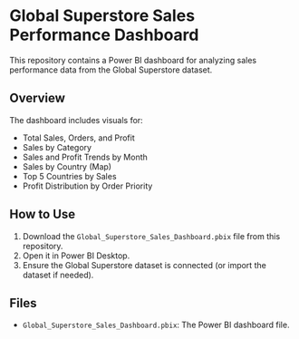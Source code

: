 

# Global Superstore Sales Performance Dashboard

This repository contains a Power BI dashboard for analyzing sales performance data from the Global Superstore dataset.

## Overview
The dashboard includes visuals for:
- Total Sales, Orders, and Profit
- Sales by Category
- Sales and Profit Trends by Month
- Sales by Country (Map)
- Top 5 Countries by Sales
- Profit Distribution by Order Priority

## How to Use
1. Download the `Global_Superstore_Sales_Dashboard.pbix` file from this repository.
2. Open it in Power BI Desktop.
3. Ensure the Global Superstore dataset is connected (or import the dataset if needed).

## Files
- `Global_Superstore_Sales_Dashboard.pbix`: The Power BI dashboard file.
